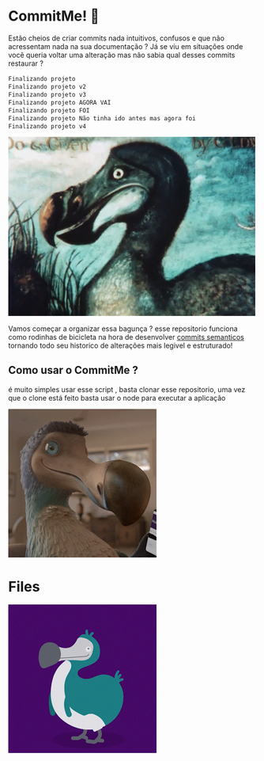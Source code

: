 # CommitMe! 🦤

Estão cheios de criar commits nada intuitivos, confusos e que não acressentam nada na sua documentação ?
Já se viu em situações onde você queria voltar uma alteração mas não sabia qual desses commits restaurar ?

    Finalizando projeto
    Finalizando projeto v2
    Finalizando projeto v3
    Finalizando projeto AGORA VAI
    Finalizando projeto FOI 
    Finalizando projeto Não tinha ido antes mas agora foi
    Finalizando projeto v4

![creepy dodo](./assets/ezgif-1-8783a798b8.gif)

  Vamos começar a organizar essa bagunça ? esse repositorio funciona como rodinhas de bicicleta na hora de desenvolver [commits semanticos](https://www.conventionalcommits.org/en/v1.0.0/)  tornando todo seu historico de alterações mais legivel e estruturado!

## Como usar o CommitMe ?

é muito simples usar esse script , basta clonar esse repositorio, uma vez que o clone está feito basta usar o node para executar a aplicação  


![happy dodo](./assets/hmmm%20intresting.gif)

# Files


![goodby dodo](./assets/giphy.gif)
